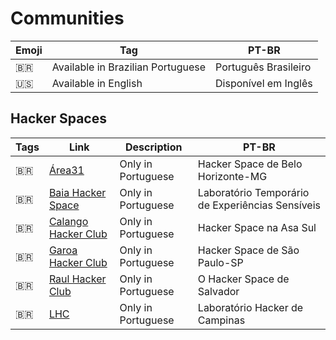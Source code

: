# Communities

| Emoji | Tag                               | PT-BR                |
| ----- | --------------------------------- | -------------------- |
| 🇧🇷  | Available in Brazilian Portuguese | Português Brasileiro |
| 🇺🇸  | Available in English              | Disponível em Inglês |

## Hacker Spaces

| Tags | Link                                                                 | Description        | PT-BR                                            |
| ---- | -------------------------------------------------------------------- | ------------------ | ------------------------------------------------ |
| 🇧🇷 | [Área31](https://www.area31.net.br/wiki/P%C3%A1gina_principal)       | Only in Portuguese | Hacker Space de Belo Horizonte-MG                |
| 🇧🇷 | [Baia Hacker Space](https://baiahacker.space)                        | Only in Portuguese | Laboratório Temporário de Experiências Sensíveis |
| 🇧🇷 | [Calango Hacker Club](https://www.calango.club)                      | Only in Portuguese | Hacker Space na Asa Sul                          |
| 🇧🇷 | [Garoa Hacker Club](https://garoa.net.br/wiki/P%C3%A1gina_principal) | Only in Portuguese | Hacker Space de São Paulo-SP                     |
| 🇧🇷 | [Raul Hacker Club](https://raulhc.cc)                                | Only in Portuguese | O Hacker Space de Salvador                       |
| 🇧🇷 | [LHC](https://lhc.net.br/w/index.php?title=P%C3%A1gina_principal)    | Only in Portuguese | Laboratório Hacker de Campinas                   |


